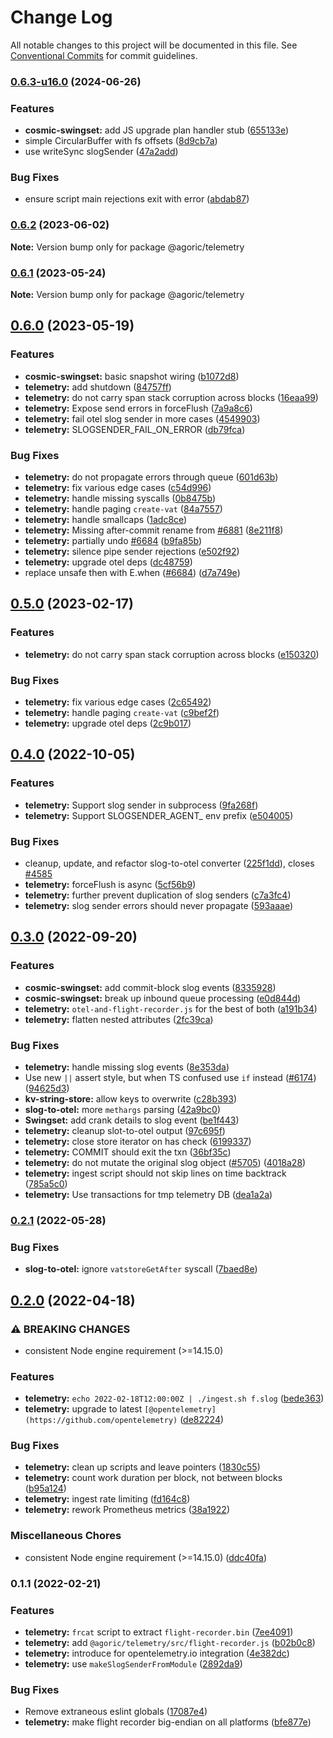 # Change Log

All notable changes to this project will be documented in this file.
See [Conventional Commits](https://conventionalcommits.org) for commit guidelines.

### [0.6.3-u16.0](https://github.com/Agoric/agoric-sdk/compare/@agoric/telemetry@0.6.2...@agoric/telemetry@0.6.3-u16.0) (2024-06-26)


### Features

* **cosmic-swingset:** add JS upgrade plan handler stub ([655133e](https://github.com/Agoric/agoric-sdk/commit/655133ed909b5d632dc033e992214a7b6a1b5ab1))
* simple CircularBuffer with fs offsets ([8d9cb7a](https://github.com/Agoric/agoric-sdk/commit/8d9cb7abe96e8905f5aaa0927e02914ef09279c4))
* use writeSync slogSender ([47a2add](https://github.com/Agoric/agoric-sdk/commit/47a2adda72a5377eda181a425130cdc5a7fd7ff5))


### Bug Fixes

* ensure script main rejections exit with error ([abdab87](https://github.com/Agoric/agoric-sdk/commit/abdab879014a5c3124ebd0e9246995ac6b1ce6e5))



### [0.6.2](https://github.com/Agoric/agoric-sdk/compare/@agoric/telemetry@0.6.1...@agoric/telemetry@0.6.2) (2023-06-02)

**Note:** Version bump only for package @agoric/telemetry





### [0.6.1](https://github.com/Agoric/agoric-sdk/compare/@agoric/telemetry@0.6.0...@agoric/telemetry@0.6.1) (2023-05-24)

**Note:** Version bump only for package @agoric/telemetry





## [0.6.0](https://github.com/Agoric/agoric-sdk/compare/@agoric/telemetry@0.4.0...@agoric/telemetry@0.6.0) (2023-05-19)


### Features

* **cosmic-swingset:** basic snapshot wiring ([b1072d8](https://github.com/Agoric/agoric-sdk/commit/b1072d8b1ddabbb5f2835eb503c945fed3b6b080))
* **telemetry:** add shutdown ([84757ff](https://github.com/Agoric/agoric-sdk/commit/84757ff63c7f603954af9c6e85ce7a819938e5b0))
* **telemetry:** do not carry span stack corruption across blocks ([16eaa99](https://github.com/Agoric/agoric-sdk/commit/16eaa99caef56b73159b321894aa2dca52846a29))
* **telemetry:** Expose send errors in forceFlush ([7a9a8c6](https://github.com/Agoric/agoric-sdk/commit/7a9a8c6165d3cb1bc89289faddf355bc04cc9c1f))
* **telemetry:** fail otel slog sender in more cases ([4549903](https://github.com/Agoric/agoric-sdk/commit/45499031cbb2417d58a50087b857600a96f87fe8))
* **telemetry:** SLOGSENDER_FAIL_ON_ERROR ([db79fca](https://github.com/Agoric/agoric-sdk/commit/db79fcad8bc784d300acfd994ceab9a2b9c2a567))


### Bug Fixes

* **telemetry:** do not propagate errors through queue ([601d63b](https://github.com/Agoric/agoric-sdk/commit/601d63b53722bac479ad570e2f7dfc1016dae9c7))
* **telemetry:** fix various edge cases ([c54d996](https://github.com/Agoric/agoric-sdk/commit/c54d9962deaaefec4f2c9680d58d625644ef9b69))
* **telemetry:** handle missing syscalls ([0b8475b](https://github.com/Agoric/agoric-sdk/commit/0b8475be8616d81661962c9845315554e58a7f96))
* **telemetry:** handle paging `create-vat` ([84a7557](https://github.com/Agoric/agoric-sdk/commit/84a75573520b5cc24ba7cc29e054a66d81f06339))
* **telemetry:** handle smallcaps ([1adc8ce](https://github.com/Agoric/agoric-sdk/commit/1adc8ced2c5d65db8de4992d2273824f79020a2c))
* **telemetry:** Missing after-commit rename from [#6881](https://github.com/Agoric/agoric-sdk/issues/6881) ([8e211f8](https://github.com/Agoric/agoric-sdk/commit/8e211f8862dea52b1d952c51760d6690a7604d30))
* **telemetry:** partially undo [#6684](https://github.com/Agoric/agoric-sdk/issues/6684) ([b9fa85b](https://github.com/Agoric/agoric-sdk/commit/b9fa85b7307124e50cc3a84d3b694307cde55f54))
* **telemetry:** silence pipe sender rejections ([e502f92](https://github.com/Agoric/agoric-sdk/commit/e502f9293ed92b8d705447271aa4f010c6c6dcb6))
* **telemetry:** upgrade otel deps ([dc48759](https://github.com/Agoric/agoric-sdk/commit/dc4875992937f9648381efae70818fa767d4b901))
* replace unsafe then with E.when ([#6684](https://github.com/Agoric/agoric-sdk/issues/6684)) ([d7a749e](https://github.com/Agoric/agoric-sdk/commit/d7a749eec4ddec9ba39bbc65434f03ec113cae7c))



## [0.5.0](https://github.com/Agoric/agoric-sdk/compare/@agoric/telemetry@0.4.0...@agoric/telemetry@0.5.0) (2023-02-17)


### Features

* **telemetry:** do not carry span stack corruption across blocks ([e150320](https://github.com/Agoric/agoric-sdk/commit/e150320d88ade61b0a7fa0a0c4992988885ad34d))


### Bug Fixes

* **telemetry:** fix various edge cases ([2c65492](https://github.com/Agoric/agoric-sdk/commit/2c6549289d1c484aff861c061a7730c4b1f284e7))
* **telemetry:** handle paging `create-vat` ([c9bef2f](https://github.com/Agoric/agoric-sdk/commit/c9bef2f994ddaabf88dac6249f3adbc21fa6b4a0))
* **telemetry:** upgrade otel deps ([2c9b017](https://github.com/Agoric/agoric-sdk/commit/2c9b017d301048e5782b3b8cf684392e00419221))



## [0.4.0](https://github.com/Agoric/agoric-sdk/compare/@agoric/telemetry@0.3.0...@agoric/telemetry@0.4.0) (2022-10-05)


### Features

* **telemetry:** Support slog sender in subprocess ([9fa268f](https://github.com/Agoric/agoric-sdk/commit/9fa268fc9b59d9fb26d829300d7a9d5a768e47bc))
* **telemetry:** Support SLOGSENDER_AGENT_ env prefix ([e504005](https://github.com/Agoric/agoric-sdk/commit/e50400527a03d32fdf34a30fd29229f98e9baf5c))


### Bug Fixes

* cleanup, update, and refactor slog-to-otel converter ([225f1dd](https://github.com/Agoric/agoric-sdk/commit/225f1dda46ec99dbc47ba39b3a99e278a4c1adbb)), closes [#4585](https://github.com/Agoric/agoric-sdk/issues/4585)
* **telemetry:** forceFlush is async ([5cf56b9](https://github.com/Agoric/agoric-sdk/commit/5cf56b9d22a4e9436f1ce1b5020ea68071ef7f55))
* **telemetry:** further prevent duplication of slog senders ([c7a3fc4](https://github.com/Agoric/agoric-sdk/commit/c7a3fc46526b3ecf05b0f3b2b86983b788467423))
* **telemetry:** slog sender errors should never propagate ([593aaae](https://github.com/Agoric/agoric-sdk/commit/593aaae57489bb8bfd1217dc995d7d6e4d395ab4))



## [0.3.0](https://github.com/Agoric/agoric-sdk/compare/@agoric/telemetry@0.2.1...@agoric/telemetry@0.3.0) (2022-09-20)


### Features

* **cosmic-swingset:** add commit-block slog events ([8335928](https://github.com/Agoric/agoric-sdk/commit/8335928e933b96dc7db78a0895a7582b93ef4f73))
* **cosmic-swingset:** break up inbound queue processing ([e0d844d](https://github.com/Agoric/agoric-sdk/commit/e0d844da0cae132f63039404c42e5979c12977ce))
* **telemetry:** `otel-and-flight-recorder.js` for the best of both ([a191b34](https://github.com/Agoric/agoric-sdk/commit/a191b34bd6a4b14f7280b0886fcfd44b5a42b6b5))
* **telemetry:** flatten nested attributes ([2fc39ca](https://github.com/Agoric/agoric-sdk/commit/2fc39cab8ce3a080c96304af2d772943a653e420))


### Bug Fixes

* **telemetry:** handle missing slog events ([8e353da](https://github.com/Agoric/agoric-sdk/commit/8e353daf4eceac2eb90fddb6f651bc77f24d299c))
* Use new `||` assert style, but when TS confused use `if` instead ([#6174](https://github.com/Agoric/agoric-sdk/issues/6174)) ([94625d3](https://github.com/Agoric/agoric-sdk/commit/94625d38c3bb5333b00a69dd3086b1ac13490f62))
* **kv-string-store:** allow keys to overwrite ([c28b393](https://github.com/Agoric/agoric-sdk/commit/c28b39332c40d4e1def80fee9e7b70588d0c592a))
* **slog-to-otel:** more `methargs` parsing ([42a9bc0](https://github.com/Agoric/agoric-sdk/commit/42a9bc08dfa66f4653253a9cfc104307b44c908c))
* **Swingset:** add crank details to slog event ([be1f443](https://github.com/Agoric/agoric-sdk/commit/be1f443bdfd49325316607142f116ca3153e296f))
* **telemetry:** cleanup slot-to-otel output ([97c695f](https://github.com/Agoric/agoric-sdk/commit/97c695f60fce031bf9307fe8237d3df756d2a4e1))
* **telemetry:** close store iterator on has check ([6199337](https://github.com/Agoric/agoric-sdk/commit/6199337d40e42ffb4057f5a653f9cecfb21afe3f))
* **telemetry:** COMMIT should exit the txn ([36bf35c](https://github.com/Agoric/agoric-sdk/commit/36bf35c4daef7a42456aee7d917eba597abeb887))
* **telemetry:** do not mutate the original slog object ([#5705](https://github.com/Agoric/agoric-sdk/issues/5705)) ([4018a28](https://github.com/Agoric/agoric-sdk/commit/4018a28fcc9ea3ecd28d09e54e5c7cd2d64907b6))
* **telemetry:** ingest script should not skip lines on time backtrack ([785a5c0](https://github.com/Agoric/agoric-sdk/commit/785a5c0974ad8ed62501ad6e02245dd77d7c7815))
* **telemetry:** Use transactions for tmp telemetry DB ([dea1a2a](https://github.com/Agoric/agoric-sdk/commit/dea1a2ac31586cf16216e57162ad2951f07dc178))



### [0.2.1](https://github.com/Agoric/agoric-sdk/compare/@agoric/telemetry@0.2.0...@agoric/telemetry@0.2.1) (2022-05-28)


### Bug Fixes

* **slog-to-otel:** ignore `vatstoreGetAfter` syscall ([7baed8e](https://github.com/Agoric/agoric-sdk/commit/7baed8ea1c7513d57bd33edb8c4b6a80dd5182ed))



## [0.2.0](https://github.com/Agoric/agoric-sdk/compare/@agoric/telemetry@0.1.1...@agoric/telemetry@0.2.0) (2022-04-18)


### ⚠ BREAKING CHANGES

* consistent Node engine requirement (>=14.15.0)

### Features

* **telemetry:** `echo 2022-02-18T12:00:00Z | ./ingest.sh f.slog` ([bede363](https://github.com/Agoric/agoric-sdk/commit/bede363018656bad32b6764a5216acaaf2ca19bc))
* **telemetry:** upgrade to latest `[@opentelemetry](https://github.com/opentelemetry)` ([de82224](https://github.com/Agoric/agoric-sdk/commit/de82224eb08a40e139f20e74d6f1038e50fbfa40))


### Bug Fixes

* **telemetry:** clean up scripts and leave pointers ([1830c55](https://github.com/Agoric/agoric-sdk/commit/1830c55edeb814b79f25f9fbacdbebbac7c2a26f))
* **telemetry:** count work duration per block, not between blocks ([b95a124](https://github.com/Agoric/agoric-sdk/commit/b95a124d17fca6edf04232f8e3a7eeef196e5b43))
* **telemetry:** ingest rate limiting ([fd164c8](https://github.com/Agoric/agoric-sdk/commit/fd164c82d56f416309071b85c60da1af34af7821))
* **telemetry:** rework Prometheus metrics ([38a1922](https://github.com/Agoric/agoric-sdk/commit/38a1922ce2c21e4f31b4a1bedd634bbe627990f9))


### Miscellaneous Chores

* consistent Node engine requirement (>=14.15.0) ([ddc40fa](https://github.com/Agoric/agoric-sdk/commit/ddc40fa525f845ed900512c38b99f01458a3d131))



### 0.1.1 (2022-02-21)


### Features

* **telemetry:** `frcat` script to extract `flight-recorder.bin` ([7ee4091](https://github.com/Agoric/agoric-sdk/commit/7ee409102269ab41a1f3f5d5a0bdd29b6eb12a36))
* **telemetry:** add `@agoric/telemetry/src/flight-recorder.js` ([b02b0c8](https://github.com/Agoric/agoric-sdk/commit/b02b0c8086136d8e780b687ae65df41796946eec))
* **telemetry:** introduce for opentelemetry.io integration ([4e382dc](https://github.com/Agoric/agoric-sdk/commit/4e382dcede81717a4c9941266b0377ad531b8b38))
* **telemetry:** use `makeSlogSenderFromModule` ([2892da9](https://github.com/Agoric/agoric-sdk/commit/2892da96eff902c5f616424d6fb9946aaaef1b0f))


### Bug Fixes

* Remove extraneous eslint globals ([17087e4](https://github.com/Agoric/agoric-sdk/commit/17087e4605db7d3b30dfccf2434b2850b45e3408))
* **telemetry:** make flight recorder big-endian on all platforms ([bfe877e](https://github.com/Agoric/agoric-sdk/commit/bfe877e8825d551b9ea6f80e2623fb450883dab0))
